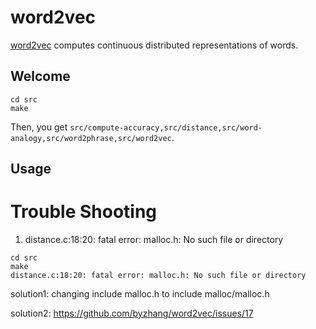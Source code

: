 # word2vec
[word2vec](https://code.google.com/archive/p/word2vec/) computes continuous distributed representations of words.

## Welcome
```
cd src
make
```
Then, you get ```src/compute-accuracy,src/distance,src/word-analogy,src/word2phrase,src/word2vec```.

## Usage


# Trouble Shooting

1. distance.c:18:20: fatal error: malloc.h: No such file or directory

```
cd src
make 
distance.c:18:20: fatal error: malloc.h: No such file or directory
```

solution1: changing include malloc.h to include malloc/malloc.h

solution2: https://github.com/byzhang/word2vec/issues/17